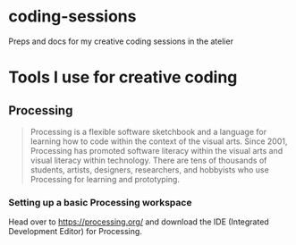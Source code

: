 # coding-sessions
Preps and docs for my creative coding sessions in the atelier

# Tools I use for creative coding

## Processing
> Processing is a flexible software sketchbook and a language for learning how to code within the context of the visual arts. Since 2001, Processing has promoted software literacy within the visual arts and visual literacy within technology. There are tens of thousands of students, artists, designers, researchers, and hobbyists who use Processing for learning and prototyping.

### Setting up a basic Processing workspace 
Head over to https://processing.org/ and download the IDE (Integrated Development Editor) for Processing.
